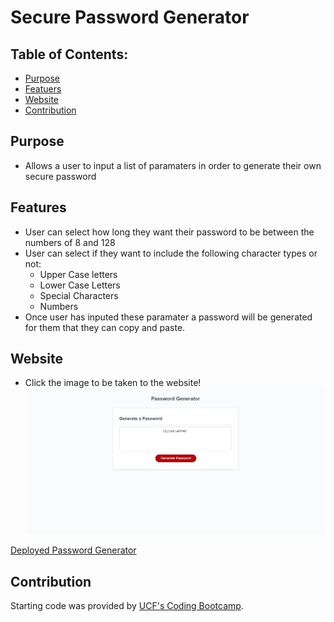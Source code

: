 # Secure Password Generator

## Table of Contents:
* [Purpose](#purpose)
* [Featuers](#features)
* [Website](#website)
* [Contribution](#contribution)

## Purpose
* Allows a user to input a list of paramaters in order to generate their own secure password

## Features
* User can select how long they want their password to be between the numbers of 8 and 128
* User can select if they want to include the following character types or not: 
  * Upper Case letters
  * Lower Case Letters
  * Special Characters
  * Numbers
* Once user has inputed these paramater a password will be generated for them that they can copy and paste.

## Website
* Click the image to be taken to the website!
![Password Generator](./assets/images/Screen-shot.png)

[Deployed Password Generator](https://ajcuddeback.github.io/password-generator)

## Contribution
Starting code was provided by [UCF's Coding Bootcamp](https://github.com/coding-boot-camp/friendly-parakeet).
